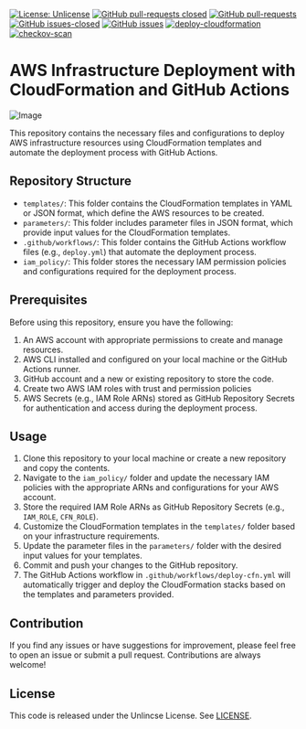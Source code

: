 [![License: Unlicense](https://img.shields.io/badge/license-Unlicense-white.svg)](https://choosealicense.com/licenses/unlicense/) [![GitHub pull-requests closed](https://img.shields.io/github/issues-pr-closed/kunduso/add-asg-lb-cloudformation)](https://github.com/kunduso/add-asg-lb-cloudformation/pulls?q=is%3Apr+is%3Aclosed) [![GitHub pull-requests](https://img.shields.io/github/issues-pr/kunduso/add-asg-lb-cloudformation)](https://GitHub.com/kunduso/add-asg-lb-cloudformation/pull/) 
[![GitHub issues-closed](https://img.shields.io/github/issues-closed/kunduso/add-asg-lb-cloudformation)](https://github.com/kunduso/add-asg-lb-cloudformation/issues?q=is%3Aissue+is%3Aclosed) [![GitHub issues](https://img.shields.io/github/issues/kunduso/add-asg-lb-cloudformation)](https://GitHub.com/kunduso/add-asg-lb-cloudformation/issues/) [![deploy-cloudformation](https://github.com/kunduso/add-asg-lb-cloudformation/actions/workflows/deploy-cfn.yml/badge.svg?branch=main)](https://github.com/kunduso/add-asg-lb-cloudformation/actions/workflows/deploy-cfn.yml) [![checkov-scan](https://github.com/kunduso/add-asg-lb-cloudformation/actions/workflows/code-scan.yml/badge.svg?branch=main)](https://github.com/kunduso/add-asg-lb-cloudformation/actions/workflows/code-scan.yml) 
# AWS Infrastructure Deployment with CloudFormation and GitHub Actions
![Image](https://skdevops.files.wordpress.com/2024/05/93-image-0.png)

This repository contains the necessary files and configurations to deploy AWS infrastructure resources using CloudFormation templates and automate the deployment process with GitHub Actions.

## Repository Structure

- `templates/`: This folder contains the CloudFormation templates in YAML or JSON format, which define the AWS resources to be created.
- `parameters/`: This folder includes parameter files in JSON format, which provide input values for the CloudFormation templates.
- `.github/workflows/`: This folder contains the GitHub Actions workflow files (e.g., `deploy.yml`) that automate the deployment process.
- `iam_policy/`: This folder stores the necessary IAM permission policies and configurations required for the deployment process.

## Prerequisites

Before using this repository, ensure you have the following:

1. An AWS account with appropriate permissions to create and manage resources.
2. AWS CLI installed and configured on your local machine or the GitHub Actions runner.
3. GitHub account and a new or existing repository to store the code.
4. Create two AWS IAM roles with trust and permission policies
5. AWS Secrets (e.g., IAM Role ARNs) stored as GitHub Repository Secrets for authentication and access during the deployment process.

## Usage

1. Clone this repository to your local machine or create a new repository and copy the contents.
2. Navigate to the `iam_policy/` folder and update the necessary IAM policies with the appropriate ARNs and configurations for your AWS account.
3. Store the required IAM Role ARNs as GitHub Repository Secrets (e.g., `IAM_ROLE`, `CFN_ROLE`).
4. Customize the CloudFormation templates in the `templates/` folder based on your infrastructure requirements.
5. Update the parameter files in the `parameters/` folder with the desired input values for your templates.
6. Commit and push your changes to the GitHub repository.
7. The GitHub Actions workflow in `.github/workflows/deploy-cfn.yml` will automatically trigger and deploy the CloudFormation stacks based on the templates and parameters provided.

## Contribution

If you find any issues or have suggestions for improvement, please feel free to open an issue or submit a pull request. Contributions are always welcome!

## License
This code is released under the Unlincse License. See [LICENSE](LICENSE).
